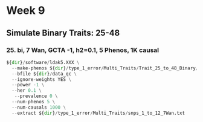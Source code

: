 # Week 9

## Simulate Binary Traits: 25-48
### 25. bi, 7 Wan, GCTA -1, h2=0.1, 5 Phenos, 1K causal

```python
${dir}/software/ldak5.XXX \
  --make-phenos ${dir}/type_1_error/Multi_Traits/Trait_25_to_48_Binary/Trait_25_bi_7Wan_GCTA_h01_K \
  --bfile ${dir}/data_qc \
  --ignore-weights YES \
  --power -1 \
  --her 0.1 \
   --prevalence 0 \
  --num-phenos 5 \
  --num-causals 1000 \
  --extract ${dir}/type_1_error/Multi_Traits/snps_1_to_12_7Wan.txt
``` 